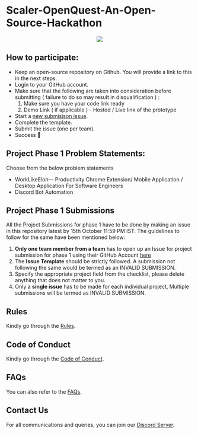 # Scaler-OpenQuest-An-Open-Source-Hackathon


<a href="https://www.scaler.com/event/scaler-openquest-hackathon/">
  <p align="center">
    <img src="https://d2beiqkhq929f0.cloudfront.net/public_assets/assets/000/050/419/original/LP_Banner-100.webp?1695551810" />
  </p>
</a>

## How to participate:
- Keep an open-source repository on Github.  You will provide a link to this in the next steps.
- Login to your GitHub account. 
- Make sure that the following are taken into consideration before submitting ( failure to do so may result in disqualification ) : 
  1. Make sure you have your code link ready 
  3. Demo Link ( if applicable ) - Hosted / Live link of the prototype
- Start a [new submisison issue](https://github.com/scaleracademy/hackx-submissions/issues/new/choose).
- Complete the template. 
- Submit the issue (one per team). 
- Success 🎉


## Project Phase 1 Problem Statements:
Choose from the below problem statements
- WorkLikeElon— Productivity Chrome Extension/ Mobile Application / Desktop Application For Software Engineers
- Discord Bot Automation

## Project Phase 1 Submissions
All the Project Submissions for phase 1 have to be done by making an issue in this repository latest by 15th October 11:59 PM IST. The guidelines to follow for the same have been mentioned below:
1. **Only one team member from a team** has to open up an Issue for project submission for phase 1 using their GitHub Account [here](https://github.com/scaleracademy/Scaler-OpenQuest-An-Open-Source-Hackathon/issues/new)
2. The **Issue Template** should be strictly followed. A submission not following the same would be termed as an INVALID SUBMISSION.
3. Specify the appropriate project field from the checklist, please delete anything that does not matter to you.
4. Only a **single issue** has to be made for each individual project, Multiple submissions will be termed as INVALID SUBMISSION.

## Rules
Kindly go through the [Rules](https://github.com/scaleracademy/Scaler-OpenQuest-An-Open-Source-Hackathon/blob/main/rules.md).

## Code of Conduct
Kindly go through the [Code of Conduct](https://github.com/scaleracademy/Scaler-OpenQuest-An-Open-Source-Hackathon/blob/main/codeofconduct.md).

## FAQs
You can also refer to the [FAQs](https://github.com/scaleracademy/Scaler-OpenQuest-An-Open-Source-Hackathon/blob/main/faq.md).

## Contact Us
For all communications and queries, you can join our [Discord Server](https://bit.ly/ScalerDiscord).
